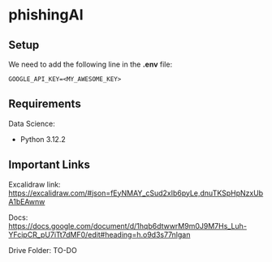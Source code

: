 # phishingAI

## Setup
We need to add the following line in the **.env** file:
``` 
GOOGLE_API_KEY=<MY_AWESOME_KEY>
```

## Requirements
Data Science:
- Python 3.12.2 


## Important Links
Excalidraw link: https://excalidraw.com/#json=fEyNMAY_cSud2xIb6pyLe,dnuTKSpHpNzxUbA1bEAwnw 

Docs: https://docs.google.com/document/d/1hqb6dtwwrM9m0J9M7Hs_Luh-YFcipCR_pU7iTt7dMF0/edit#heading=h.o9d3s77nlgan

Drive Folder: TO-DO 

